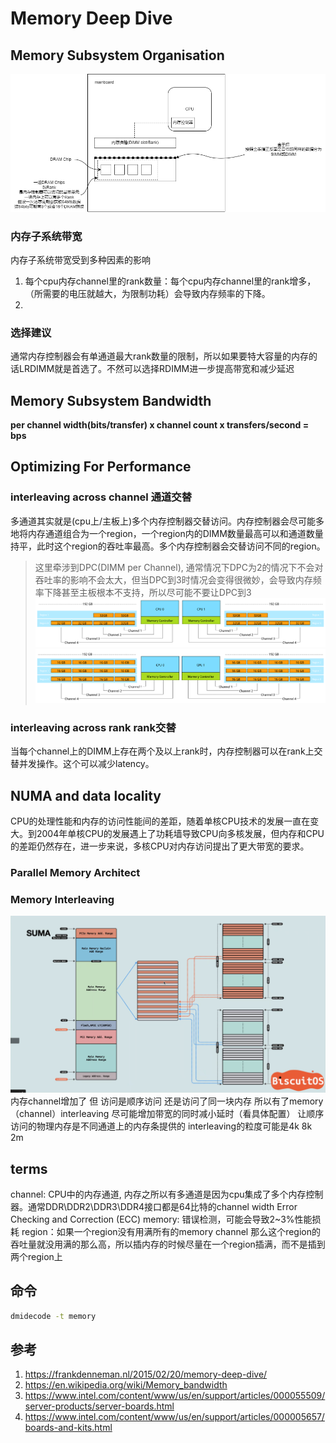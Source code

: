 # Memory Deep Dive
## Memory Subsystem Organisation
![Memory Subsystem](pics/memSubsys.png)
### 内存子系统带宽
内存子系统带宽受到多种因素的影响
1. 每个cpu内存channel里的rank数量：每个cpu内存channel里的rank增多，（所需要的电压就越大，为限制功耗）会导致内存频率的下降。
2. 
### 选择建议
通常内存控制器会有单通道最大rank数量的限制，所以如果要特大容量的内存的话LRDIMM就是首选了。不然可以选择RDIMM进一步提高带宽和减少延迟
## Memory Subsystem Bandwidth
**per channel width(bits/transfer) x channel count x transfers/second = bps**
## Optimizing For Performance
### interleaving across channel 通道交替
多通道其实就是(cpu上/主板上)多个内存控制器交替访问。内存控制器会尽可能多地将内存通道组合为一个region，一个region内的DIMM数量最高可以和通道数量持平，此时这个region的吞吐率最高。多个内存控制器会交替访问不同的region。
> 这里牵涉到DPC(DIMM per Channel), 通常情况下DPC为2的情况下不会对吞吐率的影响不会太大，但当DPC到3时情况会变得很微妙，会导致内存频率下降甚至主板根本不支持，所以尽可能不要让DPC到3
> ![1](pics/07-Memory-Interleaving-two-regions-384-GB.png)
> ![2](pics/08-Memory-Interleaving-3-DPC-384-GB.png)
### interleaving across rank rank交替
当每个channel上的DIMM上存在两个及以上rank时，内存控制器可以在rank上交替并发操作。这个可以减少latency。
## NUMA and data locality
CPU的处理性能和内存的访问性能间的差距，随着单核CPU技术的发展一直在变大。到2004年单核CPU的发展遇上了功耗墙导致CPU向多核发展，但内存和CPU的差距仍然存在，进一步来说，多核CPU对内存访问提出了更大带宽的要求。
### Parallel Memory Architect
### Memory Interleaving
![Memory Interleaving](pics/Memory_interleaving.png)
内存channel增加了 但 访问是顺序访问 还是访问了同一块内存
所以有了memory （channel）interleaving 尽可能增加带宽的同时减小延时（看具体配置） 
让顺序访问的物理内存是不同通道上的内存条提供的
interleaving的粒度可能是4k 8k 2m
## terms
channel: CPU中的内存通道, 内存之所以有多通道是因为cpu集成了多个内存控制器。通常DDR\DDR2\DDR3\DDR4接口都是64比特的channel width
Error Checking and Correction (ECC) memory: 错误检测，可能会导致2~3%性能损耗
region：如果一个region没有用满所有的memory channel 那么这个region的吞吐量就没用满的那么高，所以插内存的时候尽量在一个region插满，而不是插到两个region上
## 命令
``` bash
dmidecode -t memory
```
## 参考
1. https://frankdenneman.nl/2015/02/20/memory-deep-dive/
2. https://en.wikipedia.org/wiki/Memory_bandwidth
3. https://www.intel.com/content/www/us/en/support/articles/000055509/server-products/server-boards.html
4. https://www.intel.com/content/www/us/en/support/articles/000005657/boards-and-kits.html